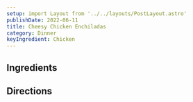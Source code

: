 ```yaml
---
setup: import Layout from '../../layouts/PostLayout.astro'
publishDate: 2022-06-11
title: Cheesy Chicken Enchiladas
category: Dinner
keyIngredient: Chicken
---
```


## Ingredients


## Directions
